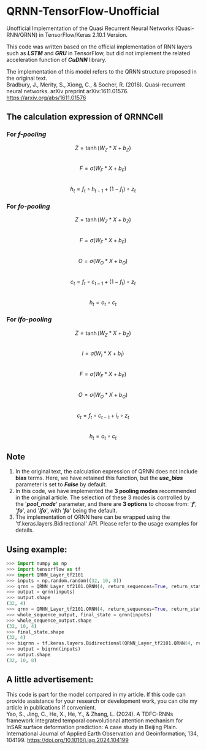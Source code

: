 # QRNN-TensorFlow-Unofficial
Unofficial Implementation of the Quasi Recurrent Neural Networks (Quasi-RNN/QRNN) in TensorFlow/Keras 2.10.1 Version.  
  
This code was written based on the official implementation of RNN layers such as ***LSTM*** and ***GRU*** in TensorFlow, but did not implement the related acceleration function of ***CuDNN*** library.  
  
The implementation of this model refers to the QRNN structure proposed in the original text.  
Bradbury, J., Merity, S., Xiong, C., & Socher, R. (2016). Quasi-recurrent neural networks. arXiv preprint arXiv:1611.01576. https://arxiv.org/abs/1611.01576  
  
## The calculation expression of QRNNCell
### For ***f-pooling***
$$Z = \tanh(W_Z * X + b_Z)$$  
$$F = \sigma(W_F * X + b_F)$$  
$$h_t = f_t \circ h_{t-1} + (1 - f_t) \circ z_t$$  
### For ***fo-pooling***
$$Z = \tanh(W_Z * X + b_Z)$$  
$$F = \sigma(W_F * X + b_F)$$  
$$O = \sigma(W_O * X + b_O)$$  
$$c_t = f_t \circ c_{t-1} + (1 - f_t) \circ z_t$$  
$$h_t = o_t \circ c_t$$  
### For ***ifo-pooling***
$$Z = \tanh(W_Z * X + b_Z)$$  
$$I = \sigma(W_I * X + b_I)$$  
$$F = \sigma(W_F * X + b_F)$$  
$$O = \sigma(W_O * X + b_O)$$  
$$c_t = f_t \circ c_{t-1} + i_t \circ z_t$$  
$$h_t = o_t \circ c_t$$  

## Note
1. In the original text, the calculation expression of QRNN does not include **bias** terms. Here, we have retained this function, but the ***use_bias*** parameter is set to ***False*** by default.
2. In this code, we have implemented the **3 pooling modes** recommended in the original article. The selection of these 3 modes is controlled by the '***pool_mode***' parameter, and there are **3 options** to choose from: '***f***', '***fo***', and '***ifo***', with '***fo***' being the default.
3. The implementation of QRNN here can be wrapped using the 'tf.keras.layers.Bidirectional' API. Please refer to the usage examples for details.

## Using example:  
```python
>>> import numpy as np
>>> import tensorflow as tf
>>> import QRNN_Layer_tf2101
>>> inputs = np.random.random((32, 10, 8))
>>> qrnn = QRNN_Layer_tf2101.QRNN(4, return_sequences=True, return_state=True)
>>> output = qrnn(inputs)
>>> output.shape
(32, 4)
>>> qrnn = QRNN_Layer_tf2101.QRNN(4, return_sequences=True, return_state=True)
>>> whole_sequence_output, final_state = qrnn(inputs)
>>> whole_sequence_output.shape
(32, 10, 4)
>>> final_state.shape
(32, 4)
>>> biqrnn = tf.keras.layers.Bidirectional(QRNN_Layer_tf2101.QRNN(4, return_sequences=True), merge_mode="concat")
>>> output = biqrnn(inputs)
>>> output.shape
(32, 10, 8)
```  
  
## A little advertisement:
This code is part for the model compared in my article. If this code can provide assistance for your research or development work, you can cite my article in publications if convenient.  
Yao, S., Jing, C., He, X., He, Y., & Zhang, L. (2024). A TDFC-RNNs framework integrated temporal convolutional attention mechanism for InSAR surface deformation prediction: A case study in Beijing Plain. International Journal of Applied Earth Observation and Geoinformation, 134, 104199. https://doi.org/10.1016/j.jag.2024.104199
